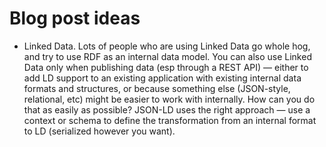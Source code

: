 # Blog post ideas

- Linked Data.  Lots of people who are using Linked Data go whole hog, and try
  to use RDF as an internal data model.  You can also use Linked Data only when
  publishing data (esp through a REST API) — either to add LD support to an
  existing application with existing internal data formats and structures, or
  because something else (JSON-style, relational, etc) might be easier to work
  with internally.  How can you do that as easily as possible?  JSON-LD uses the
  right approach — use a context or schema to define the transformation from an
  internal format to LD (serialized however you want).

